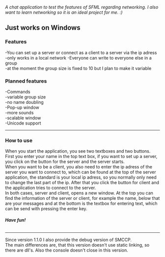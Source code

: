 *A chat application to test the features of SFML regarding networking.
I also want to learn networking so it is an ideal project for me. :)*

## **Just works on Windows**

### **Features**
-You can set up a server or connect as a client to a server via the ip adress  
	-only works in a local network
-Everyone can write to everyone else in a group  
	-at the moment the group size is fixed to 10 but I plan to make it variable
	
### **Planned features**  
-Commands  
-variable group size   
-no name doubling  
-Pop-up window  
-more sounds  
-scalable window  
-Unicode support  

--------------------------------------

### **How to use**
When you start the application, you see two textboxes and two buttons.
First you enter your name in the top text box, if you want to set up a server, you click on the button for the server
and the server starts.  
When you want to be a client, you also need to enter the ip adress of the server you want to connect to, which can be found at the top of the server application, the standard is your local ip adress, so you normally only need to change the last part of the ip.
After that you click the button for client and the application tries to connect to the server.  
In both cases, server and client, opens a new window. At the top you can find the information of the server or client, for example the name, below that are your messages and at the bottom is the textbox for entering text, which can be send with pressing the enter key.

###### **Have fun!**

--------------------------------------

Since version 1.1.0 I also provide the debug version of SMCCP.  
The main differences are, that this version doesn't use static linking, so there are dll's. Also the console doesn't close in this version.


